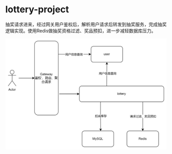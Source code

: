 # lottery-project

抽奖请求进来，经过网关用户鉴权后，解析用户请求后转发到抽奖服务，完成抽奖逻辑实现。使用Redis做抽奖资格过滤、奖品预扣，进一步减轻数据库压力。

![1712883110200](assets/lottery_framework.png)
